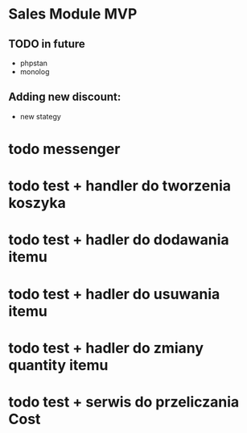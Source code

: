 # Sales Module MVP

## TODO in future
- phpstan
- monolog

## Adding new discount:
- new stategy









# todo messenger

# todo test + handler do tworzenia koszyka

# todo test + hadler do dodawania itemu

# todo test + hadler do usuwania itemu

# todo test + hadler do zmiany quantity itemu

# todo test + serwis do przeliczania Cost
